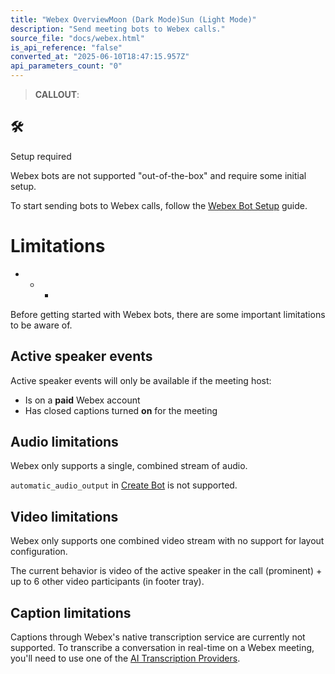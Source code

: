 ```yaml
---
title: "Webex OverviewMoon (Dark Mode)Sun (Light Mode)"
description: "Send meeting bots to Webex calls."
source_file: "docs/webex.html"
is_api_reference: "false"
converted_at: "2025-06-10T18:47:15.957Z"
api_parameters_count: "0"
---
```

> **CALLOUT**:

## 🛠️

Setup required

Webex bots are not supported "out-of-the-box" and require some initial setup.

To start sending bots to Webex calls, follow the [Webex Bot Setup](/docs/webex-bot-setup.md) guide.



# Limitations

[](#limitations)
- * *

Before getting started with Webex bots, there are some important limitations to be aware of.

## Active speaker events

[](#active-speaker-events)

Active speaker events will only be available if the meeting host:
- Is on a **paid** Webex account
- Has closed captions turned **on** for the meeting

## Audio limitations

[](#audio-limitations)

Webex only supports a single, combined stream of audio.

`automatic_audio_output` in [Create Bot](/reference/bot_create.md) is not supported.

## Video limitations

[](#video-limitations)

Webex only supports one combined video stream with no support for layout configuration.

The current behavior is video of the active speaker in the call (prominent) + up to 6 other video participants (in footer tray).

## Caption limitations

[](#caption-limitations)

Captions through Webex's native transcription service are currently not supported. To transcribe a conversation in real-time on a Webex meeting, you'll need to use one of the [AI Transcription Providers](/docs/ai-transcription#ai-transcription-providers.md).
